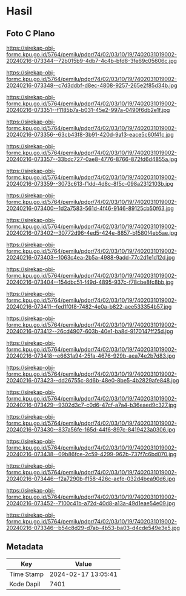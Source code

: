 # Hasil

## Foto C Plano

https://sirekap-obj-formc.kpu.go.id/5764/pemilu/pdpr/74/02/03/10/19/7402031019002-20240216-073344--72b015b9-4db7-4c4b-bfd8-3fe69c05606c.jpg

https://sirekap-obj-formc.kpu.go.id/5764/pemilu/pdpr/74/02/03/10/19/7402031019002-20240216-073348--c7d3ddbf-d8ec-4808-9257-265e2f85d34b.jpg

https://sirekap-obj-formc.kpu.go.id/5764/pemilu/pdpr/74/02/03/10/19/7402031019002-20240216-073351--f1185b7a-b031-45e2-997a-0490f6db2e1f.jpg

https://sirekap-obj-formc.kpu.go.id/5764/pemilu/pdpr/74/02/03/10/19/7402031019002-20240216-073356--63cb43f8-3b91-420d-9a13-eace5c60f41c.jpg

https://sirekap-obj-formc.kpu.go.id/5764/pemilu/pdpr/74/02/03/10/19/7402031019002-20240216-073357--33bdc727-0ae8-4776-8766-872fd6d4855a.jpg

https://sirekap-obj-formc.kpu.go.id/5764/pemilu/pdpr/74/02/03/10/19/7402031019002-20240216-073359--3073c613-f1dd-4d8c-8f5c-098a2312103b.jpg

https://sirekap-obj-formc.kpu.go.id/5764/pemilu/pdpr/74/02/03/10/19/7402031019002-20240216-073400--1d2a7583-561d-4f46-9146-89125cb50f63.jpg

https://sirekap-obj-formc.kpu.go.id/5764/pemilu/pdpr/74/02/03/10/19/7402031019002-20240216-073402--30772d96-4ed5-424e-8857-b1580f4eb5ae.jpg

https://sirekap-obj-formc.kpu.go.id/5764/pemilu/pdpr/74/02/03/10/19/7402031019002-20240216-073403--1063c4ea-2b5a-4988-9add-77c2d1e1d12d.jpg

https://sirekap-obj-formc.kpu.go.id/5764/pemilu/pdpr/74/02/03/10/19/7402031019002-20240216-073404--154dbc51-f49d-4895-937c-f78cbe8fc8bb.jpg

https://sirekap-obj-formc.kpu.go.id/5764/pemilu/pdpr/74/02/03/10/19/7402031019002-20240216-073411--fed1f0f8-7482-4e0a-b822-aee533354b57.jpg

https://sirekap-obj-formc.kpu.go.id/5764/pemilu/pdpr/74/02/03/10/19/7402031019002-20240216-073412--26cd4907-603b-40e1-ba8d-9170147ff25d.jpg

https://sirekap-obj-formc.kpu.go.id/5764/pemilu/pdpr/74/02/03/10/19/7402031019002-20240216-073418--e6631a94-25fa-4676-929b-aea74e2b7d83.jpg

https://sirekap-obj-formc.kpu.go.id/5764/pemilu/pdpr/74/02/03/10/19/7402031019002-20240216-073423--dd26755c-8d6b-48e0-8be5-4b2829afe848.jpg

https://sirekap-obj-formc.kpu.go.id/5764/pemilu/pdpr/74/02/03/10/19/7402031019002-20240216-073429--9302d3c7-c0d6-47cf-a7a4-b36eaed9c327.jpg

https://sirekap-obj-formc.kpu.go.id/5764/pemilu/pdpr/74/02/03/10/19/7402031019002-20240216-073430--837a56fe-165d-44f6-897c-8419423a0306.jpg

https://sirekap-obj-formc.kpu.go.id/5764/pemilu/pdpr/74/02/03/10/19/7402031019002-20240216-073438--09b86fce-2c59-4299-962b-737f7c6bd070.jpg

https://sirekap-obj-formc.kpu.go.id/5764/pemilu/pdpr/74/02/03/10/19/7402031019002-20240216-073446--f2a7290b-f158-426c-aefe-032d4bea90d6.jpg

https://sirekap-obj-formc.kpu.go.id/5764/pemilu/pdpr/74/02/03/10/19/7402031019002-20240216-073452--7100c41b-a72d-40d8-a13a-49d1eae54e09.jpg

https://sirekap-obj-formc.kpu.go.id/5764/pemilu/pdpr/74/02/03/10/19/7402031019002-20240216-073346--b54c8d29-d7ab-4b53-ba03-d4cde549e3e5.jpg


## Metadata

| Key        | Value               |
| ---------- | ------------------- |
| Time Stamp | 2024-02-17 13:05:41 |
| Kode Dapil | 7401                |



